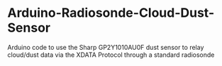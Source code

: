 # Arduino-Radiosonde-Cloud-Dust-Sensor
 Arduino code to use the Sharp GP2Y1010AU0F dust sensor to relay cloud/dust data via the XDATA Protocol through a standard radiosonde

